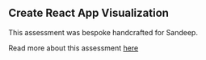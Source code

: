 ## Create React App Visualization

This assessment was bespoke handcrafted for Sandeep.

Read more about this assessment [here](https://react.eogresources.com)
